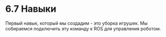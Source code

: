 # 6.7 Навыки

Первый навык, который мы создадим - это уборка игрушек. Мы собираемся подключить эту команду к ROS для управления роботом.

